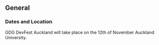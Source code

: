 ## General

### Dates and Location

GDG DevFest Auckland will take place on the 12th of November Auckland University.


